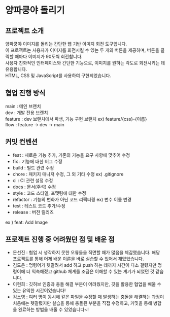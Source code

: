 # 양파쿵야 돌리기



## 프로젝트 소개
양파쿵야 이미지를 돌리는 간단한 웹 기반 이미지 회전 도구입니다. <br/>
이 프로젝트는 사용자가 이미지를 회전시킬 수 있는 두 개의 버튼을 제공하며, 버튼을 클릭할 때마다 이미지가 90도씩 회전합니다. <br/>
사용자 친화적인 인터페이스와 간단한 기능으로, 이미지를 원하는 각도로 회전시키는 데 유용합니다. <br/>
HTML, CSS 및 JavaScript를 사용하여 구현되었습니다.



## 협업 진행 방식
main : 메인 브랜치 <br/>
dev : 개발 전용 브랜치 <br/>
feature : dev 브랜치에서 파생, 기능 구현 브랜치 ex) feature/{css}-{이름} <br/>
flow : feature -> dev -> main <br/>



## 커밋 컨벤션
- feat : 새로운 기능 추가, 기존의 기능을 요구 사항에 맞추어 수정
- fix : 기능에 대한 버그 수정
- build : 빌드 관련 수정
- chore : 패키지 매니저 수정, 그 외 기타 수정 ex) .gitignore
- ci : CI 관련 설정 수정
- docs : 문서(주석) 수정
- style : 코드 스타일, 포맷팅에 대한 수정
- refactor : 기능의 변화가 아닌 코드 리팩터링 ex) 변수 이름 변경
- test : 테스트 코드 추가/수정
- release : 버전 릴리즈

ex ) feat: Add Image



## 프로젝트 진행 중 어려웠던 점 및 배운 점
- 문선진 : 협업 시 생각하지 못한 오류들을 직면할 때가 많음을 체감했습니다. 해당 프로젝트를 통해 어제 배운 이론을 바로 실습할 수 있어서 재밌었습니다.
- 김도은 : 명령어가 헷갈려서 add 하고 push 하는 데까지 시간이 다소 걸렸지만 명령어에 더 익숙해졌고 github 체계를 조금은 이해할 수 있는 계기가 되었던 것 같습니다.
- 이현희 : 깃허브 인증과 충돌 해결 부분이 어려웠지만, 깃을 활용한 협업을 배울 수 있는 유익한 시간이었습니다!
- 김소영 : 여러 명이 동시에 같은 파일을 수정할 때 발생하는 충돌을 해결하는 과정이 처음에는 헷갈렸지만 실습을 통해 충돌된 부분을 직접 수정하고, 커밋을 통해 병합을 완료하는 방법을 배울 수 있었습니다~!